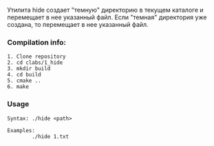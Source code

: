 Утилита hide создает "темную" директорию в текущем каталоге и перемещает в нее указанный файл.
Если "темная" директория уже создана, то перемещает в нее указанный файл. 

### Compilation info:

```
1. Clone repository
2. cd clabs/1_hide
3. mkdir build
4. cd build
5. cmake ..
6. make
```

### Usage

```
Syntax: ./hide <path>

Examples:
        ./hide 1.txt
```
